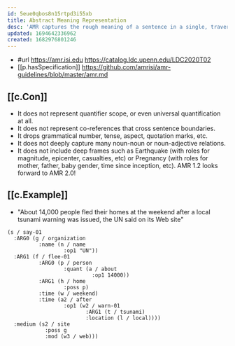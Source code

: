 ```yaml
---
id: 5eue0qbos8n15rtpd3i55xb
title: Abstract Meaning Representation
desc: 'AMR captures the rough meaning of a sentence in a single, traversable directed acyclic graph.'
updated: 1694642336962
created: 1682976801246
---
```


- #url https://amr.isi.edu https://catalog.ldc.upenn.edu/LDC2020T02
- [[p.hasSpecification]] https://github.com/amrisi/amr-guidelines/blob/master/amr.md


## [[c.Con]]

* It does not represent quantifier scope, or even universal quantification at all.
* It does not represent co-references that cross sentence boundaries.
* It drops grammatical number, tense, aspect, quotation marks, etc.
* It does not deeply capture many noun-noun or noun-adjective relations.
* It does not include deep frames such as Earthquake (with roles for magnitude, epicenter, casualties, etc) or Pregnancy (with roles for mother, father, baby gender, time since inception, etc). AMR 1.2 looks forward to AMR 2.0!

## [[c.Example]]

- "About 14,000 people fled their homes at the weekend after a local tsunami warning was issued, the UN said on its Web site"
```
(s / say-01
  :ARG0 (g / organization
          :name (n / name
                  :op1 "UN"))
  :ARG1 (f / flee-01
          :ARG0 (p / person
                  :quant (a / about
                           :op1 14000))
          :ARG1 (h / home
                  :poss p)
          :time (w / weekend)
          :time (a2 / after
                  :op1 (w2 / warn-01
                         :ARG1 (t / tsunami)
                         :location (l / local))))
  :medium (s2 / site
            :poss g
            :mod (w3 / web)))
```